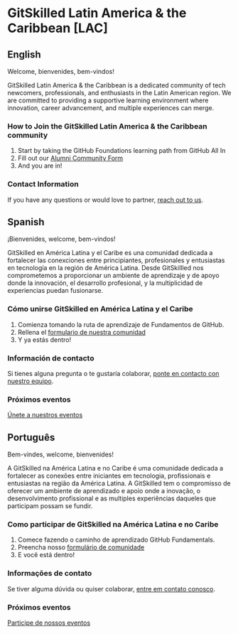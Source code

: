 # GitSkilled Latin America & the Caribbean [LAC]

## English 
Welcome, bienvenides, bem-vindos!

GitSkilled Latin America & the Caribbean is a dedicated community of tech newcomers, professionals, and enthusiasts in the Latin American region. We are committed to providing a supportive learning environment where innovation, career advancement, and multiple experiences can merge. 

### How to Join the GitSkilled Latin America & the Caribbean community
1. Start by taking the GitHub Foundations learning path from GitHub All In
2. Fill out our [Alumni Community Form](https://docs.google.com/forms/d/e/1FAIpQLSfbMy-v4pEDjBdOhwsSuC2DXeD33wNT8KvfhPLSjJuZcWCImg/viewform)
3. And you are in!

### Contact Information
If you have any questions or would love to partner, [reach out to us](mailto:info@allinopensource.org).

## Spanish
¡Bienvenides, welcome, bem-vindos!

GitSkilled en América Latina y el Caribe es una comunidad dedicada a fortalecer las conexciones entre principiantes, profesionales y entusiastas en tecnología en la región de América Latina. Desde GitSkillled nos comprometemos a proporcionar un ambiente de aprendizaje y de apoyo donde la innovación, el desarrollo profesional, y la multiplicidad de experiencias puedan fusionarse. 

### Cómo unirse GitSkilled en América Latina y el Caribe
1. Comienza tomando la ruta de aprendizaje de Fundamentos de GitHub.
2. Rellena el [formulario de nuestra comunidad](https://docs.google.com/forms/d/e/1FAIpQLSfbMy-v4pEDjBdOhwsSuC2DXeD33wNT8KvfhPLSjJuZcWCImg/viewform)
3. Y ya estás dentro!

### Información de contacto
Si tienes alguna pregunta o te gustaría colaborar, [ponte en contacto con nuestro equipo](mailto:seleneyang@github.com).

### Próximos eventos
[Únete a nuestros eventos](https://github.com/GitSkilled/GitSkilled-Lac/blob/main/README.md)

## Português
Bem-vindes, welcome, bienvenides!

A GitSkilled na América Latina e no Caribe é uma comunidade dedicada a fortalecer as conexões entre iniciantes em tecnologia, profissionais e entusiastas na região da América Latina. A GitSkilled tem o compromisso de oferecer um ambiente de aprendizado e apoio onde a inovação, o desenvolvimento profissional e as multiples experiências daqueles que participam possam se fundir. 

### Como participar de GitSkilled na América Latina e no Caribe
1. Comece fazendo o caminho de aprendizado GitHub Fundamentals.
2. Preencha nosso [formulário de comunidade](https://docs.google.com/forms/d/e/1FAIpQLSfbMy-v4pEDjBdOhwsSuC2DXeD33wNT8KvfhPLSjJuZcWCImg/viewform)
3. E você está dentro!

### Informações de contato
Se tiver alguma dúvida ou quiser colaborar, [entre em contato conosco](mailto:seleneyang@github.com).

### Próximos eventos
[Participe de nossos eventos](https://github.com/GitSkilled/GitSkilled-Lac/blob/main/README.md)


